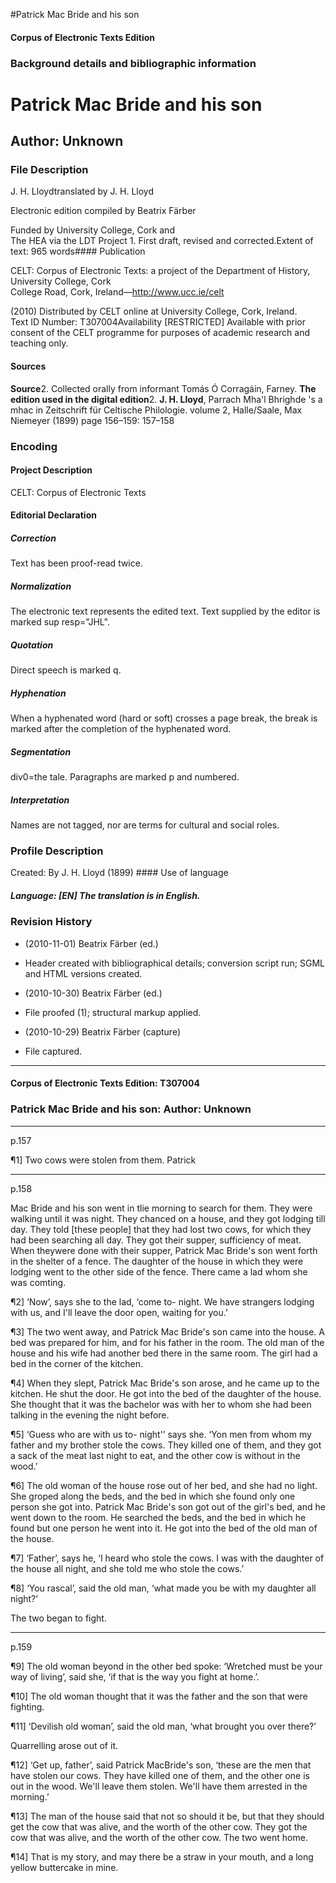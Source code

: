 

#Patrick Mac Bride and his son


<!-- // 
 function footNote(link) {
 openpopup = window.open(link,"openpopup","width=512,height=128,left=256,top=256,resizable=no,scrollbars=1,menubar=1,statusbar=0,toolbar=0");
}
// -->



#### Corpus of Electronic Texts Edition


### Background details and bibliographic information


Patrick Mac Bride and his son
=============================


Author: Unknown
---------------


### File Description

J. H. Lloydtranslated by J. H. Lloyd

Electronic edition compiled by Beatrix Färber

Funded by University College, Cork and  
The HEA via the LDT Project 1. First draft, revised and corrected.Extent of text: 965 words#### Publication


CELT: Corpus of Electronic Texts: a project of the Department of History, University College, Cork  
College Road, Cork, Ireland—http://www.ucc.ie/celt

 (2010) Distributed by CELT online at University College, Cork, Ireland.  
Text ID Number: T307004Availability [RESTRICTED] 
Available with prior consent of the CELT programme for purposes of academic research and teaching only.


#### Sources


**Source**2. Collected orally from informant Tomás Ó Corragáin, Farney.
**The edition used in the digital edition**2. **J. H. Lloyd**, Parrach Mha'l Bhrighde 's a mhac in Zeitschrift für Celtische Philologie. volume 2, Halle/Saale, Max Niemeyer (1899) page 156–159: 157–158

### Encoding


#### Project Description


CELT: Corpus of Electronic Texts


#### Editorial Declaration


##### Correction


Text has been proof-read twice.


##### Normalization


The electronic text represents the edited text. Text supplied by the editor is marked sup resp="JHL".


##### Quotation


Direct speech is marked q.


##### Hyphenation


When a hyphenated word (hard or soft) crosses a page break, the break is marked after the completion of the hyphenated word.


##### Segmentation


div0=the tale. Paragraphs are marked p and numbered.


##### Interpretation


Names are not tagged, nor are terms for cultural and social roles.


### Profile Description


Created: By J. H. Lloyd
 (1899) #### Use of language


##### Language: [EN] The translation is in English.


### Revision History


* (2010-11-01) Beatrix Färber (ed.)

* Header created with bibliographical details; conversion script run; SGML and HTML versions created.
* (2010-10-30) Beatrix Färber (ed.)

* File proofed (1); structural markup applied.
* (2010-10-29) Beatrix Färber (capture)

* File captured.




---


#### Corpus of Electronic Texts Edition: T307004


### Patrick Mac Bride and his son: Author: Unknown




---

p.157


¶1] Two cows were stolen from them. Patrick 


---

p.158




Mac Bride and his son went in tlie morning to search for them. They were walking until it was night. They chanced on a house, and they got lodging till day. They told [these people] that they had lost two cows, for which they had been searching all day. They got their supper, sufficiency of meat. When theywere done with their supper, Patrick Mac Bride's son went forth in the shelter of a fence. The daughter of the house in which they were lodging went to the other side of the fence. There came a lad whom she was comting.


¶2] ‘Now’, says she to the lad, ‘come to- night. We have strangers lodging with us, and I'll leave the door open, waiting for you.’


¶3] The two went away, and Patrick Mac Bride's son came into the house. A bed was prepared for him, and for his father in the room. The old man of the house and his wife had another bed there in the same room. The girl had a bed in the corner of the kitchen.


¶4] When they slept, Patrick Mac Bride's son arose, and he came up to the kitchen. He shut the door. He got into the bed of the daughter of the house. She thought that it was the bachelor was with her to whom she had been talking in the evening the night before.


¶5] ‘Guess who are with us to- night'’ says she. ‘Yon men from whom my father and my brother stole the cows. They killed one of them, and they got a sack of the meat last night to eat, and the other cow is without in the wood.’


¶6] The old woman of the house rose out of her bed, and she had no light. She groped along the beds, and the bed in which she found only one person she got into. Patrick Mac Bride's son got out of the girl's bed, and he went down to the room. He searched the beds, and the bed in which he found but one person he went into it. He got into the bed of 
the old man of the house.


¶7] ‘Father’, says he, ‘I heard who stole the cows. I was with the daughter of the house all night, and she told me who stole the cows.’


¶8] ‘You rascal’, said the old man, ‘what made you be with my daughter all night?’ 
  
 The two began to fight.




---

p.159


¶9] The old woman beyond in the other bed spoke: ‘Wretched must be your way of living’, said she, ‘if that is the way you fight at home.’.


¶10] The old woman thought that it was the father and the son that were fighting.


¶11] ‘Devilish old woman’, said the old man, ‘what brought you over there?’ 
  
 Quarrelling arose out of it.


¶12] ‘Get up, father’, said Patrick MacBride's son, ‘these are the men that have stolen our cows. They have killed one of them, and the other one is out in the wood. We'll leave them stolen. We'll have them arrested in the morning.’


¶13] The man of the house said that not so should it be, but that they should get the cow that was alive, and the worth 
of the other cow. They got the cow that was alive, and the worth of the other cow. The two went home.


¶14] That is my story, and may there be a straw in your mouth, and a long yellow buttercake in mine.












